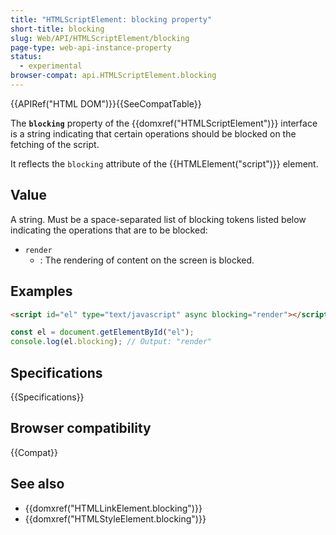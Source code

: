 ```yaml
---
title: "HTMLScriptElement: blocking property"
short-title: blocking
slug: Web/API/HTMLScriptElement/blocking
page-type: web-api-instance-property
status:
  - experimental
browser-compat: api.HTMLScriptElement.blocking
---
```


{{APIRef("HTML DOM")}}{{SeeCompatTable}}

The **`blocking`** property of the {{domxref("HTMLScriptElement")}} interface is a string indicating that certain operations should be blocked on the fetching of the script.

It reflects the `blocking` attribute of the {{HTMLElement("script")}} element.

## Value

A string. Must be a space-separated list of blocking tokens listed below indicating the operations that are to be blocked:

- `render`
  - : The rendering of content on the screen is blocked.

## Examples

```html
<script id="el" type="text/javascript" async blocking="render"></script>
```

```js
const el = document.getElementById("el");
console.log(el.blocking); // Output: "render"
```

## Specifications

{{Specifications}}

## Browser compatibility

{{Compat}}

## See also

- {{domxref("HTMLLinkElement.blocking")}}
- {{domxref("HTMLStyleElement.blocking")}}
